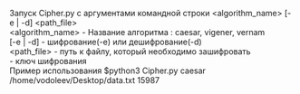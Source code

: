 Запуск Cipher.py с аргументами командной строки <algorithm_name> [-e | -d] <path_file> <value> <br>
<algorithm_name> - Название алгоритма : caesar, vigener, vernam <br>
[-e | -d] - шифрование(-e) или дешифрование(-d)<br>
<path_file> - путь к файлу, который необходимо зашифровать<br>
<value> - ключ шифрования<br>
Пример использования $python3 Cipher.py caesar /home/vodoleev/Desktop/data.txt 15987<br>

